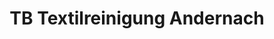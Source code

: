 ---
title: "TB Textilreinigung Andernach"
url: /andernach/tb-textilreinigung-andernach/
shop: Wäscherei
---